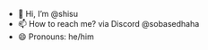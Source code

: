 - 👋 Hi, I’m @shisu
- 📫 How to reach me? via Discord @sobasedhaha
- 😄 Pronouns: he/him


<!---
rhmqGH/rhmqGH is a ✨ special ✨ repository because its `README.md` (this file) appears on your GitHub profile.
You can click the Preview link to take a look at your changes.
--->

